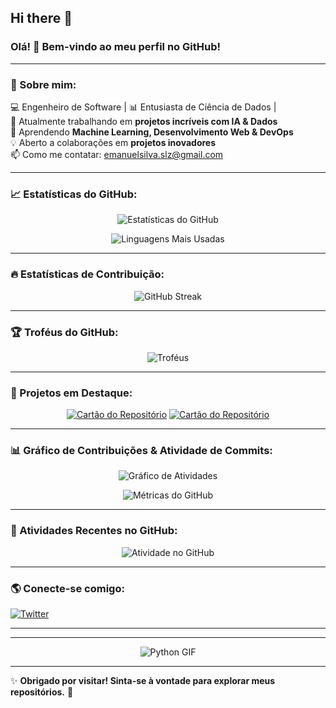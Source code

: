 ## Hi there 👋
### Olá! 👋 Bem-vindo ao meu perfil no GitHub!

---

### 🚀 Sobre mim:
💻 Engenheiro de Software | 📊 Entusiasta de Ciência de Dados |  
🔭 Atualmente trabalhando em **projetos incríveis com IA & Dados**  
🌱 Aprendendo **Machine Learning, Desenvolvimento Web & DevOps**  
💡 Aberto a colaborações em **projetos inovadores**  
📫 Como me contatar: [emanuelsilva.slz@gmail.com](mailto:emanuelsilva.slz@gmail.com)  

---

### 📈 Estatísticas do GitHub:
<div align="center">

![Estatísticas do GitHub](https://github-readme-stats.vercel.app/api?username=EmanuelSilva69&show_icons=true&theme=radical)

![Linguagens Mais Usadas](https://github-readme-stats.vercel.app/api/top-langs/?username=EmanuelSilva69&layout=compact&theme=radical)

</div>

---

### 🔥 Estatísticas de Contribuição:
<div align="center">

![GitHub Streak](https://github-readme-streak-stats.herokuapp.com/?user=EmanuelSilva69&theme=radical)

</div>

---

### 🏆 Troféus do GitHub:
<div align="center">

![Troféus](https://github-profile-trophy.vercel.app/?username=EmanuelSilva69&theme=onedark&no-bg=true&no-frame=true)

</div>

---

### 🚀 Projetos em Destaque:
<div align="center">

[![Cartão do Repositório](https://github-readme-stats.vercel.app/api/pin/?username=EmanuelSilva69&repo=project1&theme=radical)](https://github.com/EmanuelSilva69/Formigueiro-em-Netlogo)
[![Cartão do Repositório](https://github-readme-stats.vercel.app/api/pin/?username=EmanuelSilva69&repo=project2&theme=radical)](https://github.com/EmanuelSilva69/Tutor-IA)

</div>

---

### 📊 Gráfico de Contribuições & Atividade de Commits:
<div align="center">

![Gráfico de Atividades](https://github-readme-activity-graph.vercel.app/graph?username=EmanuelSilva69&theme=radical)

![Métricas do GitHub](https://github.com/EmanuelSilva69/EmanuelSilva69/blob/main/github-metrics.svg)

</div>

---

### 🔄 Atividades Recentes no GitHub:
<div align="center">

![Atividade no GitHub](https://github-readme-activity-graph.vercel.app/graph?username=EmanuelSilva69&theme=github)

</div>

---

### 🌎 Conecte-se comigo:
[![Twitter](https://img.shields.io/badge/-Twitter-blue?style=for-the-badge&logo=Twitter&logoColor=white)](https://x.com/ChubbyPog)

---



---


<div align="center">

![Python GIF](https://media.giphy.com/media/KAq5w47R9rmTuvWOWa/giphy.gif)

</div>

---

✨ **Obrigado por visitar! Sinta-se à vontade para explorar meus repositórios.** 🚀
